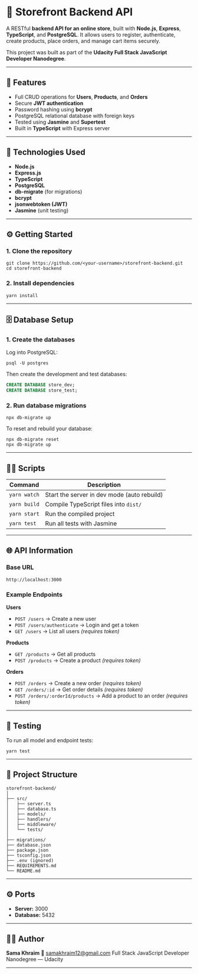 
# 🛒 Storefront Backend API

A RESTful **backend API for an online store**, built with **Node.js**, **Express**, **TypeScript**, and **PostgreSQL**.
It allows users to register, authenticate, create products, place orders, and manage cart items securely.

This project was built as part of the **Udacity Full Stack JavaScript Developer Nanodegree**.

---

## 🚀 Features

* Full CRUD operations for **Users**, **Products**, and **Orders**
* Secure **JWT authentication**
* Password hashing using **bcrypt**
* PostgreSQL relational database with foreign keys
* Tested using **Jasmine** and **Supertest**
* Built in **TypeScript** with Express server

---

## 🧰 Technologies Used

* **Node.js**
* **Express.js**
* **TypeScript**
* **PostgreSQL**
* **db-migrate** (for migrations)
* **bcrypt**
* **jsonwebtoken (JWT)**
* **Jasmine** (unit testing)

---

## ⚙️ Getting Started

### 1. Clone the repository

```run
git clone https://github.com/<your-username>/storefront-backend.git
cd storefront-backend
```

### 2. Install dependencies

```run
yarn install
```

---

## 🗄️ Database Setup

### 1. Create the databases

Log into PostgreSQL:

```run
psql -U postgres
```

Then create the development and test databases:

```sql
CREATE DATABASE store_dev;
CREATE DATABASE store_test;
```

### 2. Run database migrations

```run
npx db-migrate up
```

To reset and rebuild your database:

```run
npx db-migrate reset
npx db-migrate up
```

---

## 🧑‍💻 Scripts

| Command      | Description                                 |
| ------------ | ------------------------------------------- |
| `yarn watch` | Start the server in dev mode (auto rebuild) |
| `yarn build` | Compile TypeScript files into `dist/`       |
| `yarn start` | Run the compiled project                    |
| `yarn test`  | Run all tests with Jasmine                  |

---

## 🌐 API Information

### Base URL

```
http://localhost:3000
```

### Example Endpoints

**Users**

* `POST /users` → Create a new user
* `POST /users/authenticate` → Login and get a token
* `GET /users` → List all users *(requires token)*

**Products**

* `GET /products` → Get all products
* `POST /products` → Create a product *(requires token)*

**Orders**

* `POST /orders` → Create a new order *(requires token)*
* `GET /orders/:id` → Get order details *(requires token)*
* `POST /orders/:orderId/products` → Add a product to an order *(requires token)*

---

## 🧪 Testing

To run all model and endpoint tests:

```run
yarn test
```

---

## 📂 Project Structure

```
storefront-backend/
│
├── src/
│   ├── server.ts
│   ├── database.ts
│   ├── models/
│   ├── handlers/
│   ├── middleware/
│   └── tests/
│
├── migrations/
├── database.json
├── package.json
├── tsconfig.json
├── .env (ignored)
├── REQUIREMENTS.md
└── README.md
```

---

## ⚙️ Ports

* **Server:** 3000
* **Database:** 5432

---

## 🧑‍🎓 Author

**Sama Khraim**
📧 [samakhraim12@gmail.com](mailto:samakhraim12@gmail.com)
Full Stack JavaScript Developer Nanodegree — Udacity

---
